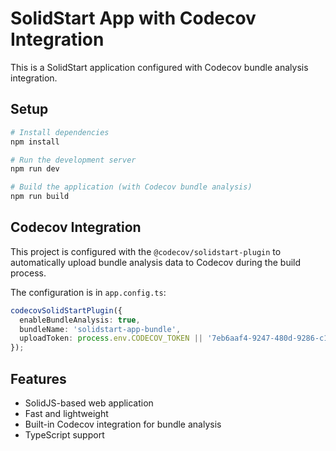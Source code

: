 # SolidStart App with Codecov Integration

This is a SolidStart application configured with Codecov bundle analysis integration.

## Setup

```bash
# Install dependencies
npm install

# Run the development server
npm run dev

# Build the application (with Codecov bundle analysis)
npm run build
```

## Codecov Integration

This project is configured with the `@codecov/solidstart-plugin` to automatically upload bundle analysis data to Codecov during the build process.

The configuration is in `app.config.ts`:

```typescript
codecovSolidStartPlugin({
  enableBundleAnalysis: true,
  bundleName: 'solidstart-app-bundle',
  uploadToken: process.env.CODECOV_TOKEN || '7eb6aaf4-9247-480d-9286-c1ff12a83dd6',
});
```

## Features

- SolidJS-based web application
- Fast and lightweight
- Built-in Codecov integration for bundle analysis
- TypeScript support

